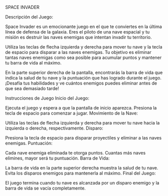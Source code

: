 SPACE INVADER

Descripción del Juego:

Space Invader es un emocionante juego en el que te conviertes en la última línea de defensa de la galaxia. Eres el piloto de una nave espacial y tu misión es destruir las naves enemigas que intentan invadir tu territorio.

Utiliza las teclas de flecha izquierda y derecha para mover tu nave y la tecla de espacio para disparar a las naves enemigas. Tu objetivo es eliminar tantas naves enemigas como sea posible para acumular puntos y mantener tu barra de vida al máximo.

En la parte superior derecha de la pantalla, encontrarás la barra de vida que indica la salud de tu nave y la puntuación que has logrado durante el juego. ¡Desafía tus habilidades y ve cuántos enemigos puedes eliminar antes de que sea demasiado tarde!

Instrucciones de Juego
Inicio del Juego:

Ejecuta el juego y espera a que la pantalla de inicio aparezca.
Presiona la tecla de espacio para comenzar a jugar.
Movimiento de la Nave:

Utiliza las teclas de flecha izquierda y derecha para mover tu nave hacia la izquierda o derecha, respectivamente.
Disparo:

Presiona la tecla de espacio para disparar proyectiles y eliminar a las naves enemigas.
Puntuación:

Cada nave enemiga eliminada te otorga puntos. Cuantas más naves elimines, mayor será tu puntuación.
Barra de Vida:

La barra de vida en la parte superior derecha muestra la salud de tu nave. Evita los disparos enemigos para mantenerla al máximo.
Final del Juego:

El juego termina cuando tu nave es alcanzada por un disparo enemigo y la barra de vida se vacía completamente.